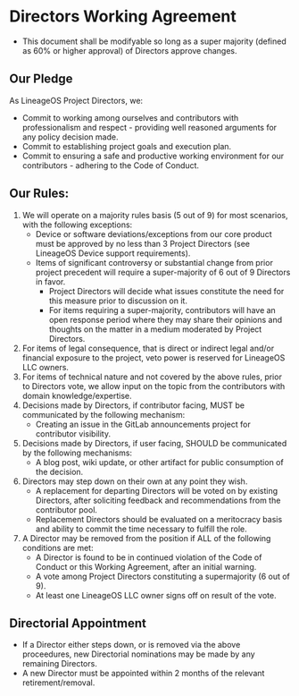 # Directors Working Agreement

* This document shall be modifyable so long as a super majority (defined as 60% or higher approval) of Directors approve changes.

## Our Pledge

As LineageOS Project Directors, we:

* Commit to working among ourselves and contributors with professionalism and respect - providing well reasoned arguments for any policy decision made.
* Commit to establishing project goals and execution plan.
* Commit to ensuring a safe and productive working environment for our contributors - adhering to the Code of Conduct.

## Our Rules:
1. We will operate on a majority rules basis (5 out of 9) for most scenarios, with the following exceptions:
    * Device or software deviations/exceptions from our core product must be approved by no less than 3 Project Directors (see LineageOS Device support requirements).
    * Items of significant controversy or substantial change from prior project precedent will require a super-majority of 6 out of 9 Directors in favor.
        * Project Directors will decide what issues constitute the need for this measure prior to discussion on it.
        * For items requiring a super-majority, contributors will have an open response period where they may share their opinions and thoughts on the matter in a medium moderated by Project Directors.
2. For items of legal consequence, that is direct or indirect legal and/or financial exposure to the project, veto power is reserved for LineageOS LLC owners.
3. For items of technical nature and not covered by the above rules, prior to Directors vote, we allow input on the topic from the contributors with domain knowledge/expertise.
4. Decisions made by Directors, if contributor facing, MUST be communicated by the following mechanism:
    * Creating an issue in the GitLab announcements project for contributor visibility.
5. Decisions made by Directors, if user facing, SHOULD be communicated by the following mechanisms:
    * A blog post, wiki update, or other artifact for public consumption of the decision.
6. Directors may step down on their own at any point they wish.
    * A replacement for departing Directors will be voted on by existing Directors, after soliciting feedback and recommendations from the contributor pool.
    * Replacement Directors should be evaluated on a meritocracy basis and ability to commit the time necessary to fulfill the role.
7. A Director may be removed from the position if ALL of the following conditions are met:
    * A Director is found to be in continued violation of the Code of Conduct or this Working Agreement, after an initial warning.
    * A vote among Project Directors constituting a supermajority (6 out of 9).
    * At least one LineageOS LLC owner signs off on result of the vote.

## Directorial Appointment
* If a Director either steps down, or is removed via the above proceedures, new Directorial nominations may be made by any remaining Directors.
* A new Director must be appointed within 2 months of the relevant retirement/removal.
